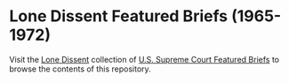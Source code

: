 # Lone Dissent Featured Briefs (1965-1972)

Visit the [Lone Dissent](https://lonedissent.org) collection of [U.S. Supreme Court Featured Briefs](https://lonedissent.org/briefs/featured) to browse the contents of this repository.
